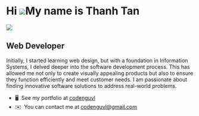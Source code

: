 Hi ![](https://user-images.githubusercontent.com/18350557/176309783-0785949b-9127-417c-8b55-ab5a4333674e.gif)My name is Thanh Tan
=================================================================================================================================
![](https://komarev.com/ghpvc/?username=codenguvl&color=yellow&style=for-the-badge&abbreviated=true)

Web Developer
-------------

Initially, I started learning web design, but with a foundation in Information Systems, I delved deeper into the software development process. This has allowed me not only to create visually appealing products but also to ensure they function efficiently and meet customer needs. I am passionate about finding innovative software solutions to address real-world problems.

* 🖥️  See my portfolio at [codenguvl](http://codenguvl.dev)
* ✉️  You can contact me at [codenguvl@gmail.com](mailto:codenguvl@gmail.com)
